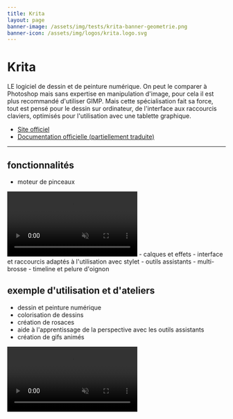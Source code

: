 ```yaml
---
title: Krita
layout: page
banner-image: /assets/img/tests/krita-banner-geometrie.png
banner-icon: /assets/img/logos/krita.logo.svg
---
```


# Krita

LE logiciel de dessin et de peinture numérique. On peut le comparer à Photoshop mais sans expertise en manipulation d'image, pour cela il est plus recommandé d'utiliser GIMP. Mais cette spécialisation fait sa force, tout est pensé pour le dessin sur ordinateur, de l'interface aux raccourcis claviers, optimisés pour l'utilisation avec une tablette graphique.

- [Site officiel](https://krita.org/fr/)
- [Documentation officielle (partiellement traduite)](https://docs.krita.org/fr/)

---

## fonctionnalités
- moteur de pinceaux
<video autoplay muted loop>
<source src="/assets/img/tests/krita-moteur-pinceau.webm" type="video/webm">
</video>
- calques et effets
- interface et raccourcis adaptés à l'utilisation avec stylet
- outils assistants
- multi-brosse
- timeline et pelure d'oignon


## exemple d'utilisation et d'ateliers
- dessin et peinture numérique
- colorisation de dessins
- création de rosaces
- aide à l'apprentissage de la perspective avec les outils assistants
- création de gifs animés


<video autoplay muted loop>
<source src="/assets/img/tests/multipinceau.webm" type="video/webm">
</video>
